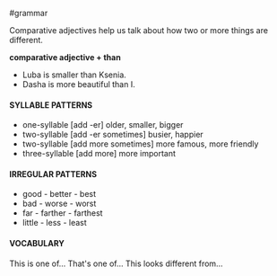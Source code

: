 #grammar 

Comparative adjectives help us talk about how two or more things are different.

**comparative adjective + than**

- Luba is smaller than Ksenia.
- Dasha is more beautiful than I.

#### SYLLABLE PATTERNS
- one-syllable [add -er] older, smaller, bigger
- two-syllable [add -er sometimes] busier, happier
- two-syllable [add more sometimes] more famous, more friendly
- three-syllable [add more] more important

#### IRREGULAR PATTERNS
- good - better - best
- bad - worse - worst
- far - farther - farthest
- little - less - least

#### VOCABULARY
This is one of…
That's one of...
This looks different from…


